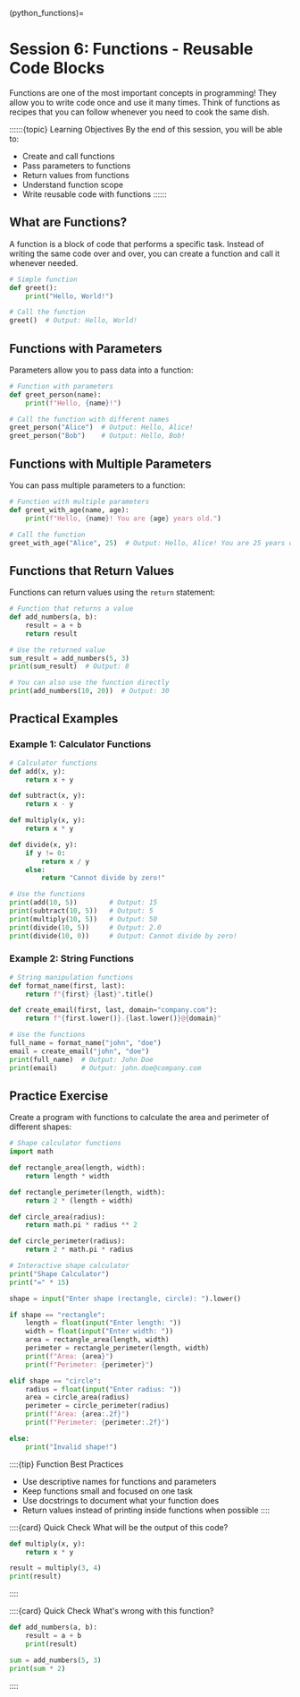 (python_functions)=
# Session 6: Functions - Reusable Code Blocks

Functions are one of the most important concepts in programming! They allow you to write code once and use it many times. Think of functions as recipes that you can follow whenever you need to cook the same dish.

::::::{topic} Learning Objectives
By the end of this session, you will be able to:
- Create and call functions
- Pass parameters to functions
- Return values from functions
- Understand function scope
- Write reusable code with functions
::::::

## What are Functions?

A function is a block of code that performs a specific task. Instead of writing the same code over and over, you can create a function and call it whenever needed.

```python
# Simple function
def greet():
    print("Hello, World!")

# Call the function
greet()  # Output: Hello, World!
```

## Functions with Parameters

Parameters allow you to pass data into a function:

```python
# Function with parameters
def greet_person(name):
    print(f"Hello, {name}!")

# Call the function with different names
greet_person("Alice")  # Output: Hello, Alice!
greet_person("Bob")    # Output: Hello, Bob!
```

## Functions with Multiple Parameters

You can pass multiple parameters to a function:

```python
# Function with multiple parameters
def greet_with_age(name, age):
    print(f"Hello, {name}! You are {age} years old.")

# Call the function
greet_with_age("Alice", 25)  # Output: Hello, Alice! You are 25 years old.
```

## Functions that Return Values

Functions can return values using the `return` statement:

```python
# Function that returns a value
def add_numbers(a, b):
    result = a + b
    return result

# Use the returned value
sum_result = add_numbers(5, 3)
print(sum_result)  # Output: 8

# You can also use the function directly
print(add_numbers(10, 20))  # Output: 30
```

## Practical Examples

### Example 1: Calculator Functions

```python
# Calculator functions
def add(x, y):
    return x + y

def subtract(x, y):
    return x - y

def multiply(x, y):
    return x * y

def divide(x, y):
    if y != 0:
        return x / y
    else:
        return "Cannot divide by zero!"

# Use the functions
print(add(10, 5))        # Output: 15
print(subtract(10, 5))   # Output: 5
print(multiply(10, 5))   # Output: 50
print(divide(10, 5))     # Output: 2.0
print(divide(10, 0))     # Output: Cannot divide by zero!
```

### Example 2: String Functions

```python
# String manipulation functions
def format_name(first, last):
    return f"{first} {last}".title()

def create_email(first, last, domain="company.com"):
    return f"{first.lower()}.{last.lower()}@{domain}"

# Use the functions
full_name = format_name("john", "doe")
email = create_email("john", "doe")
print(full_name)  # Output: John Doe
print(email)      # Output: john.doe@company.com
```

## Practice Exercise

Create a program with functions to calculate the area and perimeter of different shapes:

```python
# Shape calculator functions
import math

def rectangle_area(length, width):
    return length * width

def rectangle_perimeter(length, width):
    return 2 * (length + width)

def circle_area(radius):
    return math.pi * radius ** 2

def circle_perimeter(radius):
    return 2 * math.pi * radius

# Interactive shape calculator
print("Shape Calculator")
print("=" * 15)

shape = input("Enter shape (rectangle, circle): ").lower()

if shape == "rectangle":
    length = float(input("Enter length: "))
    width = float(input("Enter width: "))
    area = rectangle_area(length, width)
    perimeter = rectangle_perimeter(length, width)
    print(f"Area: {area}")
    print(f"Perimeter: {perimeter}")

elif shape == "circle":
    radius = float(input("Enter radius: "))
    area = circle_area(radius)
    perimeter = circle_perimeter(radius)
    print(f"Area: {area:.2f}")
    print(f"Perimeter: {perimeter:.2f}")

else:
    print("Invalid shape!")
```

::::{tip} Function Best Practices
- Use descriptive names for functions and parameters
- Keep functions small and focused on one task
- Use docstrings to document what your function does
- Return values instead of printing inside functions when possible
::::

::::{card} Quick Check
What will be the output of this code?
```python
def multiply(x, y):
    return x * y

result = multiply(3, 4)
print(result)
```
::::

::::{card} Quick Check
What's wrong with this function?
```python
def add_numbers(a, b):
    result = a + b
    print(result)

sum = add_numbers(5, 3)
print(sum * 2)
```
::::